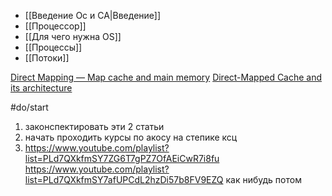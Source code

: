 - [[Введение Ос и СА|Введение]]
- [[Процессор]]
- [[Для чего нужна OS]]
- [[Процессы]]
- [[Потоки]]


[Direct Mapping — Map cache and main memory](https://medium.com/breaktheloop/direct-mapping-map-cache-and-main-memory-d5e4c1cbf73e)
[Direct-Mapped Cache and its architecture](http://www.mathcs.emory.edu/~cheung/Courses/355/Syllabus/8-cache/dm.html)

#do/start 
1. законспектировать эти 2 статьи
2. начать проходить курсы по акосу на степике ксц
3. https://www.youtube.com/playlist?list=PLd7QXkfmSY7ZG6T7gPZ7OfAEiCwR7i8fu https://www.youtube.com/playlist?list=PLd7QXkfmSY7afUPCdL2hzDi57b8FV9EZQ как нибудь потом
